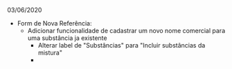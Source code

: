 03/06/2020
- Form de Nova Referência:
  - Adicionar funcionalidade de cadastrar um novo nome comercial para uma substância ja existente
	- Alterar label de "Substâncias" para "Incluir substâncias da mistura"
	- 